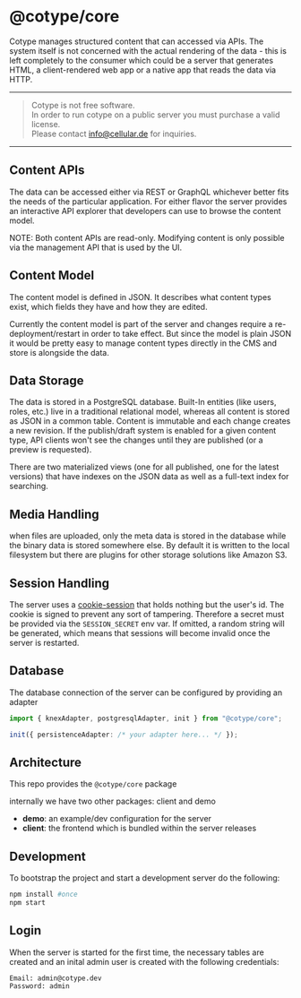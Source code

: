# @cotype/core

Cotype manages structured content that can accessed via APIs.
The system itself is not concerned with the actual rendering of the data - this is left completely to the consumer which could be a server that generates HTML, a client-rendered web app or a native app that reads the data via HTTP.

---

> Cotype is not free software.  
> In order to run cotype on a public server you must purchase a valid license.  
> Please contact info@cellular.de for inquiries.

---

## Content APIs

The data can be accessed either via REST or GraphQL whichever better fits the needs of the particular application. For either flavor the server provides an interactive API explorer that developers can use to browse the content model.

NOTE: Both content APIs are read-only. Modifying content is only possible via the management API that is used by the UI.

## Content Model

The content model is defined in JSON. It describes what content types exist, which fields they have and how they are edited.

Currently the content model is part of the server and changes require a re-deployment/restart in order to take effect. But since the model is plain JSON it would be pretty easy to manage content types directly in the CMS and store is alongside the data.

## Data Storage

The data is stored in a PostgreSQL database. Built-In entities (like users, roles, etc.) live in a traditional relational model, whereas all content is stored as JSON in a common table. Content is immutable and each change creates a new revision. If the publish/draft system is enabled for a given content type, API clients won't see the changes until they are published (or a preview is requested).

There are two materialized views (one for all published, one for the latest versions) that have indexes on the JSON data as well as a full-text index for searching.

## Media Handling

when files are uploaded, only the meta data is stored in the database while the binary data is stored somewhere else. By default it is written to the local filesystem but there are plugins for other storage solutions like Amazon S3.

## Session Handling

The server uses a [cookie-session](https://github.com/expressjs/cookie-session) that holds nothing but the user's id. The cookie is signed to prevent any sort of tampering. Therefore a secret must be provided via the `SESSION_SECRET` env var. If omitted, a random string will be generated, which means that sessions will become invalid once the server is restarted.

## Database

The database connection of the server can be configured by providing an adapter

```ts
import { knexAdapter, postgresqlAdapter, init } from "@cotype/core";

init({ persistenceAdapter: /* your adapter here... */ });
```

## Architecture

This repo provides the `@cotype/core` package

internally we have two other packages: client and demo

- **demo**: an example/dev configuration for the server
- **client**: the frontend which is bundled within the server releases

## Development

To bootstrap the project and start a development server do the following:

```bash
npm install #once
npm start
```

## Login

When the server is started for the first time, the necessary tables are created and an inital admin user is created with the following credentials:

```
Email: admin@cotype.dev
Password: admin
```
